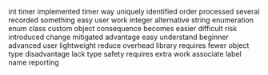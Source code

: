 int timer implemented timer way uniquely identified order processed several recorded something easy user work integer alternative string enumeration enum class custom object consequence becomes easier difficult risk introduced change mitigated advantage easy understand beginner advanced user lightweight reduce overhead library requires fewer object type disadvantage lack type safety requires extra work associate label name reporting